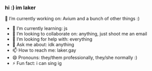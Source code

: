 ### hi :) im laker
🔭 I’m currently working on: Avium and a bunch of other things :)
- 🌱 I’m currently learning: js
- 👯 I’m looking to collaborate on: anything, just shoot me an email
- 🤔 I’m looking for help with: everything
- 💬 Ask me about: idk anything
- 📫 How to reach me: laker.gay
- 😄 Pronouns: they/them professionally, they/she normally :)
- ⚡ Fun fact: i can sing ig
